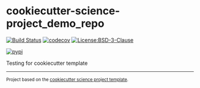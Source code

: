 cookiecutter-science-project_demo_repo
==============================
[![Build Status](https://github.com/jbusecke/cookiecutter-science-project_demo_repo/workflows/Tests/badge.svg)](https://github.com/jbusecke/cookiecutter-science-project_demo_repo/actions)
[![codecov](https://codecov.io/gh/jbusecke/cookiecutter-science-project_demo_repo/branch/master/graph/badge.svg)](https://codecov.io/gh/jbusecke/cookiecutter-science-project_demo_repo)
[![License:BSD-3-Clause](https://img.shields.io/badge/License-BSD%203--Clause-lightgray.svg?style=flt-square)](https://opensource.org/licenses/BSD-3-Clause)

[![pypi](https://img.shields.io/pypi/v/cookiecutter-science-project_demo_repo.svg)](https://pypi.org/project/cookiecutter-science-project_demo_repo)
<!-- [![conda-forge](https://img.shields.io/conda/dn/conda-forge/cookiecutter-science-project_demo_repo?label=conda-forge)](https://anaconda.org/conda-forge/cookiecutter-science-project_demo_repo)
[![Documentation Status](https://readthedocs.org/projects/cookiecutter-science-project_demo_repo/badge/?version=latest)](https://cookiecutter-science-project_demo_repo.readthedocs.io/en/latest/?badge=latest) -->

Testing for cookiecutter template

--------

<p><small>Project based on the <a target="_blank" href="https://github.com/jbusecke/cookiecutter-science-project">cookiecutter science project template</a>.</small></p>
